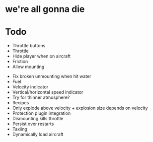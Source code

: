 # we're all gonna die

# Todo
* Throttle buttons
* Throttle
* Hide player when on aircraft
* Friction
* Allow mounting
- Fix broken unmounting when hit water
- Fuel
- Velocity indicator
- Vertical/horizontal speed indicator
- Try for thinner atmosphere?
- Recipes
- Only explode above velocity + explosion size depends on velocity
- Protection plugin integration
- Dismounting kills throttle
- Persist over restarts
- Taxiing
- Dynamically load aircraft